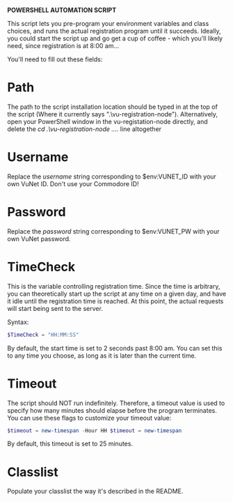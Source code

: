 **POWERSHELL AUTOMATION SCRIPT**

This script lets you pre-program your environment variables and class choices, and runs the actual registration program until it succeeds. Ideally, you could start the script up and go get a cup of coffee - which you'll likely need, since registration is at 8:00 am...

You'll need to fill out these fields:

Path
==
The path to the script installation location should be typed in at the top of the script (Where it currently says ".\vu-registration-node").
Alternatively, open your PowerShell window in the vu-registation-node directly, and delete the *cd .\vu-registration-node ....* line altogether

Username
==
Replace the *username* string corresponding to $env:VUNET_ID with your own VuNet ID. Don't use your Commodore ID!

Password
==
Replace the *password* string corresponding to $env:VUNET_PW with your own VuNet password.

TimeCheck
==
This is the variable controlling registration time. Since the time is arbitrary, you can theoretically start up the script at any time on a given day, and have it idle until the registration time is reached. At this point, the actual requests will start being sent to the server.

Syntax:
```powershell
$TimeCheck = "HH:MM:SS"
```
By default, the start time is set to 2 seconds past 8:00 am. You can set this to any time you choose, as long as it is later than the current time.

Timeout
==
The script should NOT run indefinitely. Therefore, a timeout value is used to specify how many minutes should elapse before the program terminates.
You can use these flags to customize your timeout value:
```powershell
$timeout = new-timespan -Hour HH $timeout = new-timespan
```
By default, this timeout is set to 25 minutes.

Classlist
==
Populate your classlist the way it's described in the README.